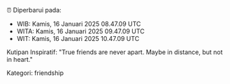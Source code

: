 ⏰ Diperbarui pada:
- WIB: Kamis, 16 Januari 2025 08.47.09 UTC
- WITA: Kamis, 16 Januari 2025 09.47.09 UTC
- WIT: Kamis, 16 Januari 2025 10.47.09 UTC

Kutipan Inspiratif:
"True friends are never apart. Maybe in distance, but not in heart."


Kategori: friendship

